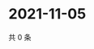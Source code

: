 # 2021-11-05

共 0 条

<!-- BEGIN WEIBO -->
<!-- 最后更新时间 Fri Nov 05 2021 03:00:40 GMT+0800 (China Standard Time) -->

<!-- END WEIBO -->
